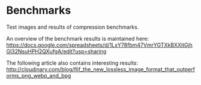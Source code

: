 # Benchmarks
Test images and results of compression benchmarks.

An overview of the benchmark results is maintained here:
https://docs.google.com/spreadsheets/d/1LxY78fbm47VmrYGTXkBXXitGjhGl32NsuHPH2QXufgA/edit?usp=sharing

The following article also contains interesting results:
http://cloudinary.com/blog/flif_the_new_lossless_image_format_that_outperforms_png_webp_and_bpg
